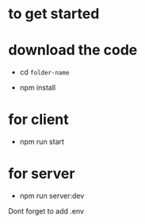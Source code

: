 # to get started

# download the code 
- cd `folder-name`

- npm install

# for client
- npm run start

# for server
- npm run server:dev

Dont forget to add .env
